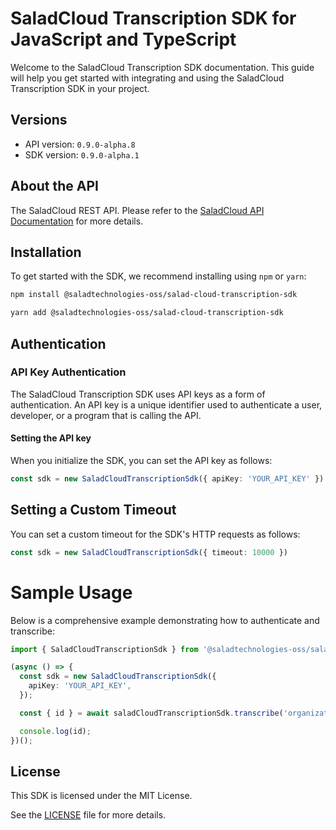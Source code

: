 # SaladCloud Transcription SDK for JavaScript and TypeScript

Welcome to the SaladCloud Transcription SDK documentation. This guide will help you get started with integrating and using the SaladCloud Transcription SDK in your project.

## Versions

- API version: `0.9.0-alpha.8`
- SDK version: `0.9.0-alpha.1`

## About the API

The SaladCloud REST API. Please refer to the [SaladCloud API Documentation](https://docs.salad.com/api-reference) for more details.

## Installation

To get started with the SDK, we recommend installing using `npm` or `yarn`:

```bash
npm install @saladtechnologies-oss/salad-cloud-transcription-sdk
```

```bash
yarn add @saladtechnologies-oss/salad-cloud-transcription-sdk
```

## Authentication

### API Key Authentication

The SaladCloud Transcription SDK uses API keys as a form of authentication. An API key is a unique identifier used to authenticate a user, developer, or a program that is calling the API.

#### Setting the API key

When you initialize the SDK, you can set the API key as follows:

```ts
const sdk = new SaladCloudTranscriptionSdk({ apiKey: 'YOUR_API_KEY' })
```

## Setting a Custom Timeout

You can set a custom timeout for the SDK's HTTP requests as follows:

```ts
const sdk = new SaladCloudTranscriptionSdk({ timeout: 10000 })
```

# Sample Usage

Below is a comprehensive example demonstrating how to authenticate and transcribe:

```ts
import { SaladCloudTranscriptionSdk } from '@saladtechnologies-oss/salad-cloud-transcription-sdk';

(async () => {
  const sdk = new SaladCloudTranscriptionSdk({
    apiKey: 'YOUR_API_KEY',
  });

  const { id } = await saladCloudTranscriptionSdk.transcribe('organization_name', 'path_to_file_or_url/video.mp4');

  console.log(id);
})();
```

## License

This SDK is licensed under the MIT License.

See the [LICENSE](LICENSE) file for more details.
